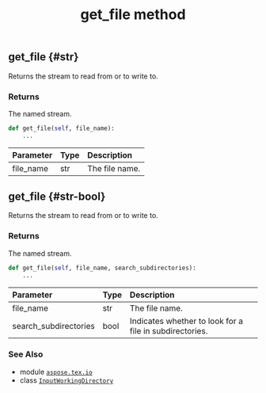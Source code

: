 ﻿---
title: get_file method
second_title: Aspose.TeX for Python via .NET API References
description: 
type: docs
weight: 20
url: /python-net/aspose.tex.io/inputworkingdirectory/get_file/
is_root: false
---

## get_file {#str}

Returns the stream to read from or to write to.


### Returns 


The named stream.


```python
def get_file(self, file_name):
    ...
```


| Parameter | Type | Description |
| :- | :- | :- |
| file_name | str | The file name. |


## get_file {#str-bool}

Returns the stream to read from or to write to.


### Returns 


The named stream.


```python
def get_file(self, file_name, search_subdirectories):
    ...
```


| Parameter | Type | Description |
| :- | :- | :- |
| file_name | str | The file name. |
| search_subdirectories | bool | Indicates whether to look for a file in subdirectories. |



### See Also
* module [`aspose.tex.io`](../../)
* class [`InputWorkingDirectory`](/tex/python-net/aspose.tex.io/inputworkingdirectory)

